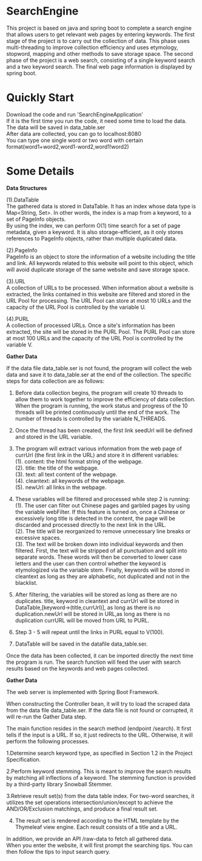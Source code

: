 # SearchEngine
This project is based on java and spring boot to complete a search engine that allows users to get relevant web pages by entering keywords. 
The first stage of the project is to carry out the collection of data. 
This phase uses multi-threading to improve collection efficiency and uses etymology, stopword, mapping and other methods to save storage space. 
The second phase of the project is a web search, consisting of a single keyword search and a two keyword search. 
The final web page information is displayed by spring boot.

# Quickly Start
Download the code and run 'SearchEngineApplication'  
If it is the first time you run the code, it need some time to load the data.  
The data will be saved in data_table.ser  
After data are collected, you can go to localhost:8080  
You can type one single word or two word with certain format(word1+word2,word1-word2,word1!word2)  

# Some Details  
**Data Structures**  
  
(1).DataTable  
The gathered data is stored in DataTable. It has an index whose data type is Map<String, Set<PageInfo>>. In other words, the index is a map from a keyword, to a set of PageInfo objects.  
By using the index, we can perform O(1) time search for a set of page metadata, given a keyword. It is also storage-efficient, as it only stores references to PageInfo objects, rather than multiple duplicated data.  
  
(2).PageInfo  
PageInfo is an object to store the information of a website including the title and link. All keywords related to this website will point to this object, which will avoid duplicate storage of the same website and save storage space.
  
(3).URL  
A collection of URLs to be processed. When information about a website is extracted, the links contained in this website are filtered and stored in the URL Pool for processing. The URL Pool can store at most 10 URLs and the capacity of the URL Pool is controlled by the variable U. 
  
(4).PURL  
A collection of processed URLs. Once a site's information has been extracted, the site will be stored in the PURL Pool. The PURL Pool can store at most 100 URLs and the capacity of the URL Pool is controlled by the variable V.  

**Gather Data**    
  
If the data file data_table.ser is not found, the program will collect the web data and save it to data_table.ser at the end of the collection. The specific steps for data collection are as follows:  

1. Before data collection begins, the program will create 10 threads to allow them to work together to improve the efficiency of data collection. When the program is running, the work status and progress of the 10 threads will be printed continuously until the end of the work. The number of threads is controlled by the variable N_THREADS.  
  
2. Once the thread has been created, the first link seedUrl will be defined and stored in the URL variable.   
  
3. The program will extract various information from the web page of currUrl (the first link in the URL) and store it in different variables:  
(1). content: the html format string of the webpage.  
(2). title: the title of the webpage.  
(3). text: all text content of the webpage.  
(4). cleantext: all keywords of the webpage.  
(5). newUrl: all links in the webpage. 
  
4. These variables will be filtered and processed while step 2 is running:  
(1). The user can filter out Chinese pages and garbled pages by using the variable webFilter. If this feature is turned on, once a Chinese or excessively long title is detected in the content, the page will be discarded and processed directly to the next link in the URL.  
(2). The title will be reorganized to remove unnecessary line breaks or excessive spaces.  
(3). The text will be broken down into individual keywords and then filtered. First, the text will be stripped of all punctuation and split into separate words. These words will then be converted to lower case letters and the user can then control whether the keyword is etymologized via the variable stem. Finally, keywords will be stored in cleantext as long as they are alphabetic, not duplicated and not in the blacklist.  
  
5. After filtering, the variables will be stored as long as there are no duplicates. title, keyword in cleantext and currUrl will be stored in DataTable,[keyword->(title,currUrl)], as long as there is no duplication.newUrl will be stored in URL,as long as there is no duplication currURL will be moved from URL to PURL.  
  
6. Step 3 - 5 will repeat until the links in PURL equal to V(100).  
  
7. DataTable will be saved in the datafile data_table.ser.  
  
Once the data has been collected, it can be imported directly the next time the program is run. The search function will feed the user with search results based on the keywords and web pages collected.  
  
**Gather Data**  
  
The web server is implemented with Spring Boot Framework.  
  
When constructing the Controller bean, it will try to load the scraped data from the data file data_table.ser. If the data file is not found or corrupted, it will re-run the Gather Data step.  
  
The main function resides in the search method (endpoint /search). It first tells if the input is a URL. If so, it just redirects to the URL. Otherwise, it will perform the following processes.  

1.Determine search keyword type, as specified in Section 1.2 in the Project Specification.  
  
2.Perform keyword stemming. This is meant to improve the search results by matching all inflections of a keyword. The stemming function is provided by a third-party library Snowball Stemmer.  
  
3.Retrieve result set(s) from the data table index. For two-word searches, it utilizes the set operations intersection/union/except to achieve the AND/OR/Exclusion matchings, and produce a final result set.  
  
4. The result set is rendered according to the HTML template by the Thymeleaf view engine. Each result consists of a title and a URL.  
  
In addition, we provide an API /raw-data to fetch all gathered data.  
When you enter the website, it will first prompt the searching tips. You can then follow the tips to input search query.  




